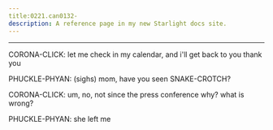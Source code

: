 ```yaml
---
title:0221.can0132-
description: A reference page in my new Starlight docs site.
---
```

----- 
CORONA-CLICK: let me check in my calendar, and i'll get back to you
 thank you
 
PHUCKLE-PHYAN: (sighs) mom, have you seen SNAKE-CROTCH? 
 
CORONA-CLICK: um, no, not since the press conference
 why? 
 what is wrong? 
 
PHUCKLE-PHYAN: she left me
 
